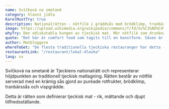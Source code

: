 ```yaml
---
name: Svíčková na smetaně  
category: hlavní jídla
KarelMustTry: true
description: Nationalrätten - nötfilé i gräddsås med brödklimp, tranbär och vispgrädde
image: https://upload.wikimedia.org/wikipedia/commons/f/fd/Sv%C3%AD%C4%8Dkov%C3%A1_na_smetan%C4%9B.JPG
whyTry: Den odiskutabla kungen av tjeckisk mat. Mör nötfilé som drunknar i silkig gräddsås gjord av rotfrukter, serverad med fluffiga brödklimp, tranbär och en klick vispgrädde. Den är rik, mättande och det tjecker drömmer om.
quote: "Det här är comfort food som tagits till en konstform. Såsen är otroligt rik och köttet bara faller isär. Jag kunde inte äta upp det men ville inte sluta äta det heller!"
author: Matbloggare
whereToGet: "De flesta traditionella tjeckiska restauranger har detta - det är bokstavligen vår nationalrätt"
restaurantLink: "/restaurant/lokal-dlouha"
lang: sv
---
```


Svíčková na smetaně är Tjeckiens nationalrätt och representerar höjdpunkten av traditionell tjeckisk matlagning. Rätten består av nötfilé serverad med en krämig sås gjord av puréade rotfrukter, brödklimp, tranbärssås och vispgrädde.

Detta är rätten som definierar tjeckisk mat - rik, mättande och djupt tillfredsställande.